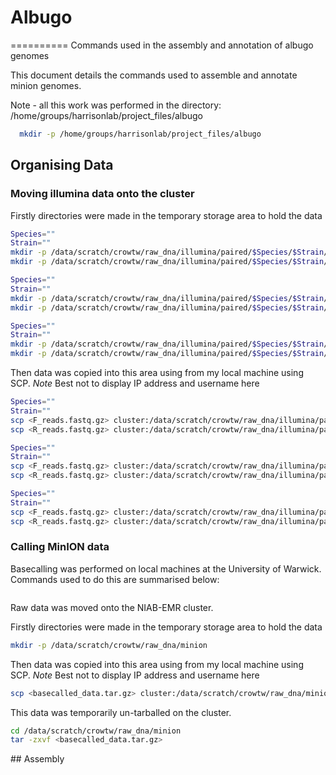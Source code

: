 # Albugo
==========
Commands used in the assembly and annotation of albugo genomes


This document details the commands used to assemble and annotate minion genomes.

Note - all this work was performed in the directory:
/home/groups/harrisonlab/project_files/albugo

```bash
  mkdir -p /home/groups/harrisonlab/project_files/albugo
```

## Organising Data

### Moving illumina data onto the cluster


Firstly directories were made in the temporary storage area to hold the data

```bash
Species=""
Strain=""
mkdir -p /data/scratch/crowtw/raw_dna/illumina/paired/$Species/$Strain/F
mkdir -p /data/scratch/crowtw/raw_dna/illumina/paired/$Species/$Strain/R

Species=""
Strain=""
mkdir -p /data/scratch/crowtw/raw_dna/illumina/paired/$Species/$Strain/F
mkdir -p /data/scratch/crowtw/raw_dna/illumina/paired/$Species/$Strain/R

Species=""
Strain=""
mkdir -p /data/scratch/crowtw/raw_dna/illumina/paired/$Species/$Strain/F
mkdir -p /data/scratch/crowtw/raw_dna/illumina/paired/$Species/$Strain/R
```
Then data was copied into this area using from my local machine using SCP.
*Note* Best not to display IP address and username here

```bash
Species=""
Strain=""
scp <F_reads.fastq.gz> cluster:/data/scratch/crowtw/raw_dna/illumina/paired/$Species/$Strain/F/.
scp <R_reads.fastq.gz> cluster:/data/scratch/crowtw/raw_dna/illumina/paired/$Species/$Strain/R/.

Species=""
Strain=""
scp <F_reads.fastq.gz> cluster:/data/scratch/crowtw/raw_dna/illumina/paired/$Species/$Strain/F/.
scp <R_reads.fastq.gz> cluster:/data/scratch/crowtw/raw_dna/illumina/paired/$Species/$Strain/R/.

Species=""
Strain=""
scp <F_reads.fastq.gz> cluster:/data/scratch/crowtw/raw_dna/illumina/paired/$Species/$Strain/F/.
scp <R_reads.fastq.gz> cluster:/data/scratch/crowtw/raw_dna/illumina/paired/$Species/$Strain/R/.
```


### Calling MinION data

Basecalling was performed on local machines at the University of Warwick. Commands used to do this are summarised below:

```bash

```

Raw data was moved onto the NIAB-EMR cluster.

Firstly directories were made in the temporary storage area to hold the data

```bash
mkdir -p /data/scratch/crowtw/raw_dna/minion
```

Then data was copied into this area using from my local machine using SCP.
*Note* Best not to display IP address and username here

```bash
scp <basecalled_data.tar.gz> cluster:/data/scratch/crowtw/raw_dna/minion/.
```

This data was temporarily un-tarballed on the cluster.

```bash
cd /data/scratch/crowtw/raw_dna/minion
tar -zxvf <basecalled_data.tar.gz>
```

## Assembly
